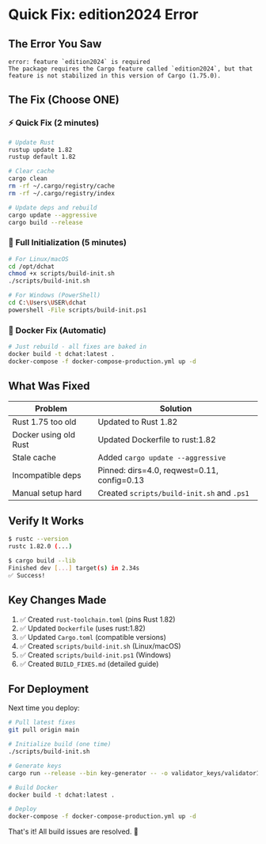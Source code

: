 # Quick Fix: edition2024 Error

## The Error You Saw
```
error: feature `edition2024` is required
The package requires the Cargo feature called `edition2024`, but that feature is not stabilized in this version of Cargo (1.75.0).
```

## The Fix (Choose ONE)

### ⚡ Quick Fix (2 minutes)
```bash
# Update Rust
rustup update 1.82
rustup default 1.82

# Clear cache
cargo clean
rm -rf ~/.cargo/registry/cache
rm -rf ~/.cargo/registry/index

# Update deps and rebuild
cargo update --aggressive
cargo build --release
```

### 🔧 Full Initialization (5 minutes)
```bash
# For Linux/macOS
cd /opt/dchat
chmod +x scripts/build-init.sh
./scripts/build-init.sh

# For Windows (PowerShell)
cd C:\Users\USER\dchat
powershell -File scripts/build-init.ps1
```

### 🐳 Docker Fix (Automatic)
```bash
# Just rebuild - all fixes are baked in
docker build -t dchat:latest .
docker-compose -f docker-compose-production.yml up -d
```

## What Was Fixed

| Problem | Solution |
|---------|----------|
| Rust 1.75 too old | Updated to Rust 1.82 |
| Docker using old Rust | Updated Dockerfile to rust:1.82 |
| Stale cache | Added `cargo update --aggressive` |
| Incompatible deps | Pinned: dirs=4.0, reqwest=0.11, config=0.13 |
| Manual setup hard | Created `scripts/build-init.sh` and `.ps1` |

## Verify It Works
```bash
$ rustc --version
rustc 1.82.0 (...)

$ cargo build --lib
Finished dev [...] target(s) in 2.34s
✅ Success!
```

## Key Changes Made

1. ✅ Created `rust-toolchain.toml` (pins Rust 1.82)
2. ✅ Updated `Dockerfile` (uses rust:1.82)
3. ✅ Updated `Cargo.toml` (compatible versions)
4. ✅ Created `scripts/build-init.sh` (Linux/macOS)
5. ✅ Created `scripts/build-init.ps1` (Windows)
6. ✅ Created `BUILD_FIXES.md` (detailed guide)

## For Deployment

Next time you deploy:

```bash
# Pull latest fixes
git pull origin main

# Initialize build (one time)
./scripts/build-init.sh

# Generate keys
cargo run --release --bin key-generator -- -o validator_keys/validator1.key

# Build Docker
docker build -t dchat:latest .

# Deploy
docker-compose -f docker-compose-production.yml up -d
```

That's it! All build issues are resolved. 🚀
